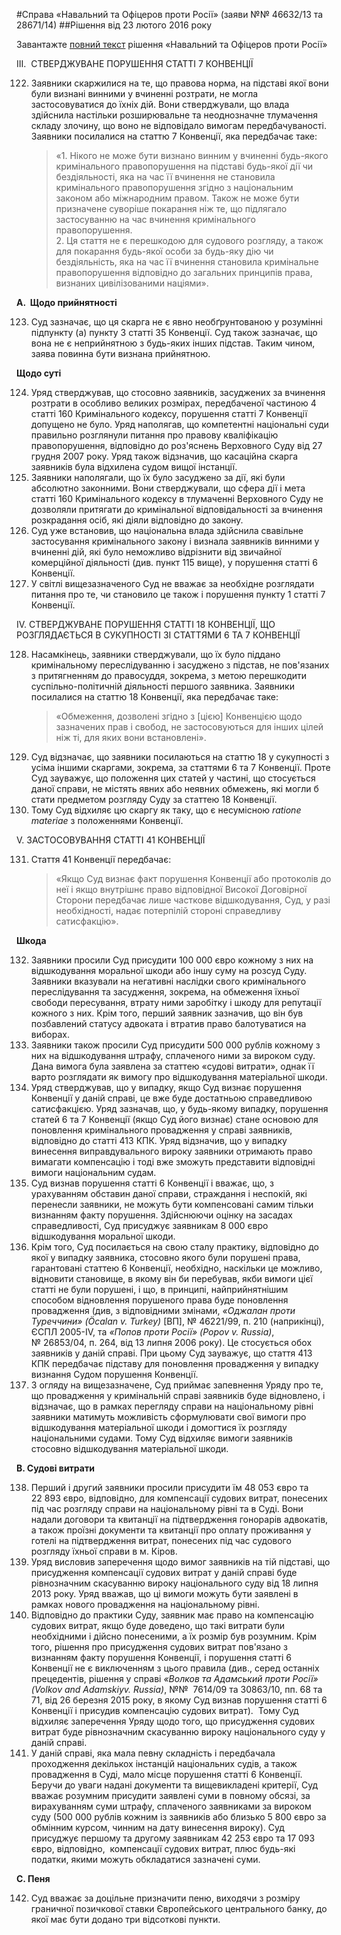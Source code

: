 #Справа «Навальний та Офіцеров проти Росії» (заяви №№ 46632/13 та 28671/14)
##Рішення від 23 лютого 2016 року

<div class="eoz-wrap">
	<div class="eoz-text">
		<p style="margin-bottom: 0;">Завантажте <a href="./Attachment_4221281000000625005_CASE_OF_NAVALNYY_AND_OFITSEROV_v.RUSSIA_ukr.pdf" target="_blank">повний текст</a> рішення «Навальний та Офіцеров проти Росії»</p>
	</div>
</div>

<p>ІІІ.&nbsp;&nbsp;СТВЕРДЖУВАНЕ ПОРУШЕННЯ СТАТТІ 7 КОНВЕНЦІЇ</p>
<ol start="122">
<li>Заявники скаржилися на те, що правова норма, на підставі якої вони були визнані винними у вчиненні розтрати, не могла застосовуватися до їхніх дій. Вони стверджували, що влада здійснила настільки розширювальне та неоднозначне тлумачення складу злочину, що воно не відповідало вимогам передбачуваності. Заявники посилалися на статтю 7 Конвенції, яка передбачає таке:
<blockquote>&laquo;1.&nbsp;Нікого не може бути визнано винним у вчиненні будь-якого кримінального правопорушення на підставі будь-якої дії чи бездіяльності, яка на час її вчинення не становила кримінального правопорушення згідно з національним законом або міжнародним правом. Також не може бути призначене суворіше покарання ніж те, що підлягало застосуванню на час вчинення кримінального правопорушення.<br/>
2. Ця стаття не є перешкодою для судового розгляду, а також для покарання будь-якої особи за будь-яку дію чи бездіяльність, яка на час її вчинення становила кримінальне правопорушення відповідно до загальних принципів права, визнаних цивілізованими націями&raquo;.</blockquote>
</li></ol>
<p><strong>А.&nbsp;&nbsp;Щодо прийнятності</strong></p>
<ol start="123">
<li>Суд зазначає, що ця скарга не є явно необґрунтованою у розумінні підпункту (а) пункту 3 статті 35 Конвенції. Суд також зазначає, що вона не є неприйнятною з будь-яких інших підстав. Таким чином, заява повинна бути визнана прийнятною.</li>
</ol>
<strong>Щодо суті</strong>
<ol start="124">
<li>Уряд стверджував, що стосовно заявників, засуджених за вчинення розтрати в особливо великих розмірах, передбаченої частиною 4 статті 160 Кримінального кодексу, порушення статті 7 Конвенції допущено не було. Уряд наполягав, що компетентні національні суди правильно розглянули питання про правову кваліфікацію правопорушення, відповідно до роз'яснень Верховного Суду від 27 грудня 2007 року. Уряд також відзначив, що касаційна скарга заявників була відхилена судом вищої інстанції.</li>
<li>Заявники наполягали, що їх було засуджено за дії, які були абсолютно законними. Вони стверджували, що сфера дії і мета статті 160 Кримінального кодексу в тлумаченні Верховного Суду не дозволяли притягати до кримінальної відповідальності за вчинення розкрадання осіб, які діяли відповідно до закону.</li>
<li>Суд уже встановив, що національна влада здійснила свавільне застосування кримінального закону і визнала заявників винними у вчиненні дій, які було неможливо відрізнити від звичайної комерційної діяльності (див. пункт 115 вище), у порушення статті 6 Конвенції.</li>
<li>У світлі вищезазначеного Суд не вважає за необхідне розглядати питання про те, чи становило це також і порушення пункту 1 статті 7 Конвенції.</li>
</ol>

<p>IV. СТВЕРДЖУВАНЕ ПОРУШЕННЯ СТАТТІ 18 КОНВЕНЦІЇ, ЩО РОЗГЛЯДАЄТЬСЯ В СУКУПНОСТІ ЗІ СТАТТЯМИ 6 ТА 7 КОНВЕНЦІЇ</p>
<ol start="128"><li>Насамкінець, заявники стверджували, що їх було піддано кримінальному переслідуванню і засуджено з підстав, не пов'язаних з притягненням до правосуддя, зокрема, з метою перешкодити суспільно-політичній діяльності першого заявника. Заявники посилалися на статтю 18 Конвенції, яка передбачає таке:
<blockquote>&laquo;Обмеження, дозволені згідно з [цією] Конвенцією щодо зазначених прав і свобод, не застосовуються для інших цілей ніж ті, для яких вони встановлені&raquo;.</blockquote></li>
<li>Суд відзначає, що заявники посилаються на статтю 18 у сукупності з усіма іншими скаргами, зокрема, за статтями 6 та 7 Конвенції. Проте Суд зауважує, що положення цих статей у частині, що стосується даної справи, не містять явних або неявних обмежень, які могли б стати предметом розгляду Суду за статтею 18 Конвенції.</li>
<li>Тому Суд відхиляє цю скаргу як таку, що є несумісною <em>ratione materiae</em> з положеннями Конвенції.</li></ol>

<p>V. ЗАСТОСОВУВАННЯ СТАТТІ 41 КОНВЕНЦІЇ</p>
<ol start="131">
<li>Стаття 41 Конвенції передбачає:
<blockquote>&laquo;Якщо Суд визнає факт порушення Конвенції або протоколів до неї і якщо внутрішнє право відповідної Високої Договірної Сторони передбачає лише часткове відшкодування, Суд, у разі необхідності, надає потерпілій стороні справедливу сатисфакцію&raquo;.</blockquote></li>
</ol>
<strong>Шкода</strong>
<ol start="132">
<li>Заявники просили Суд присудити 100 000 євро кожному з них на відшкодування моральної шкоди або іншу суму на розсуд Суду. Заявники вказували на негативні наслідки свого кримінального переслідування та засудження, зокрема, на обмеження їхньої свободи пересування, втрату ними заробітку і шкоду для репутації кожного з них. Крім того, перший заявник зазначив, що він був позбавлений статусу адвоката і втратив право балотуватися на виборах.</li>
<li>Заявники також просили Суд присудити 500 000 рублів кожному з них на відшкодування штрафу, сплаченого ними за вироком суду. Дана вимога була заявлена за статтею &laquo;судові витрати&raquo;, однак її варто розглядати як вимогу про відшкодування матеріальної шкоди.</li>
<li>Уряд стверджував, що у випадку, якщо Суд визнає порушення Конвенції у даній справі, це вже буде достатньою справедливою сатисфакцією. Уряд зазначав, що, у будь-якому випадку, порушення статей 6 та 7 Конвенції (якщо Суд його визнає) стане основою для поновлення кримінального провадження у справі заявників, відповідно до статті 413 КПК. Уряд відзначив, що у випадку винесення виправдувального вироку заявники отримають право вимагати компенсацію і тоді вже зможуть представити відповідні вимоги національним судам.</li>
<li>Суд визнав порушення статті 6 Конвенції і вважає, що, з урахуванням обставин даної справи, страждання і неспокій, які перенесли заявники, не можуть бути компенсовані самим тільки визнанням факту порушення. Здійснюючи оцінку на засадах справедливості, Суд присуджує заявникам 8 000 євро відшкодування моральної шкоди.</li>
<li>Крім того, Суд посилається на свою сталу практику, відповідно до якої у випадку заявника, стосовно якого були порушені права, гарантовані статтею 6 Конвенції, необхідно, наскільки це можливо, відновити становище, в якому він би перебував, якби вимоги цієї статті не були порушені, і що, в принципі, найприйнятнішим способом відновлення порушеного права буде поновлення провадження (див, з відповідними змінами, <em>&laquo;Оджалан проти Туреччини&raquo; (&Ouml;calan v. Turkey)</em> [ВП], № 46221/99, п. 210 (наприкінці), ЄСПЛ 2005-IV, та <em>&laquo;Попов проти Росії&raquo; (Popov v. Russia)</em>, №&nbsp;26853/04, п. 264, від 13 липня 2006 року). Це стосується обох заявників у даній справі. При цьому Суд зауважує, що стаття 413 КПК передбачає підставу для поновлення провадження у випадку визнання Судом порушення Конвенції.</li>
<li>З огляду на вищезазначене, Суд приймає запевнення Уряду про те, що провадження у кримінальній справі заявників буде відновлено, і відзначає, що в рамках перегляду справи на національному рівні заявники матимуть можливість сформулювати свої вимоги про відшкодування матеріальної шкоди і домогтися їх розгляду національними судами. Тому Суд відхиляє вимоги заявників стосовно відшкодування матеріальної шкоди.</li>
</ol>
<strong>B. Судові витрати</strong>
<ol start="138">
<li>Перший і другий заявники просили присудити їм 48&nbsp;053 євро та 22&nbsp;893 євро, відповідно, для компенсації судових витрат, понесених під час розгляду справи на національному рівні та в Суді. Вони надали договори та квитанції на підтвердження гонорарів адвокатів, а також проїзні документи та квитанції про оплату проживання у готелі на підтвердження витрат, понесених під час судового розгляду їхньої справи в м. Кіров.</li>
<li>Уряд висловив заперечення щодо вимог заявників на тій підставі, що присудження компенсації судових витрат у даній справі буде рівнозначним скасуванню вироку національного суду від 18 липня 2013 року. Уряд вважав, що ці вимоги можуть бути заявлені в рамках нового провадження на національному рівні.</li>
<li>Відповідно до практики Суду, заявник має право на компенсацію судових витрат, якщо буде доведено, що такі витрати були необхідними і дійсно понесеними, а їх розмір був розумним. Крім того, рішення про присудження судових витрат пов'язано з визнанням факту порушення Конвенції, і порушення статті 6 Конвенції не є виключенням з цього правила (див., серед останніх прецедентів, рішення у справі <em>&laquo;Волков та Адамський проти Росії&raquo; (Volkov and Adamskiyv.&nbsp;Russia)</em>, №№ &nbsp;7614/09 та 30863/10, пп. 68 та 71, від 26&nbsp;березня 2015 року, в якому Суд визнав порушення статті 6 Конвенції і присудив компенсацію судових витрат). &nbsp;Тому Суд відхиляє заперечення Уряду щодо того, що присудження судових витрат буде рівнозначним скасуванню вироку національного суду у даній справі.</li>
<li>У даній справі, яка мала певну складність і передбачала проходження декількох інстанцій національних судів, а також провадження в Суді, мало місце порушення статті 6 Конвенції. Беручи до уваги надані документи та вищевикладені критерії, Суд вважає розумним присудити заявлені суми в повному обсязі, за вирахуванням суми штрафу, сплаченого заявниками за вироком суду (500 000 рублів кожним із заявників або близько 5 800 євро за обмінним курсом, чинним на дату винесення вироку). Суд присуджує першому та другому заявникам 42 253 євро та 17 093 євро, відповідно, &nbsp;компенсації судових витрат, плюс будь-які податки, якими можуть обкладатися зазначені суми.</li>
</ol>
<strong>C. Пеня</strong>
<ol start="142">
<li>Суд вважає за доцільне призначити пеню, виходячи з розміру граничної позичкової ставки Європейського центрального банку, до якої має бути додано три відсоткові пункти.</li>
</ol>